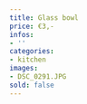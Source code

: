 ```yaml
---
title: Glass bowl
price: €3,-
infos:
- ''
categories:
- kitchen
images:
- DSC_0291.JPG
sold: false
---
```

